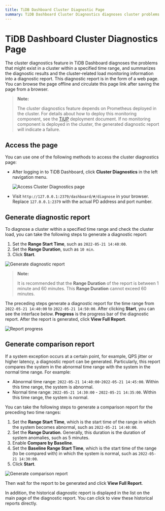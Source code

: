 ```yaml
---
title: TiDB Dashboard Cluster Diagnostic Page
summary: TiDB Dashboard Cluster Diagnostics diagnoses cluster problems and summarizes results into a web page. Access the page through the dashboard or browser. Generate diagnostic and comparison reports for specified time ranges. Historical reports are also available.
---
```


# TiDB Dashboard Cluster Diagnostics Page

The cluster diagnostics feature in TiDB Dashboard diagnoses the problems that might exist in a cluster within a specified time range, and summarizes the diagnostic results and the cluster-related load monitoring information into a diagnostic report. This diagnostic report is in the form of a web page. You can browse the page offline and circulate this page link after saving the page from a browser.

> **Note:**
>
> The cluster diagnostics feature depends on Prometheus deployed in the cluster. For details about how to deploy this monitoring component, see the [TiUP](/tiup/tiup-overview.md) deployment document. If no monitoring component is deployed in the cluster, the generated diagnostic report will indicate a failure.

## Access the page

You can use one of the following methods to access the cluster diagnostics page:

* After logging in to TiDB Dashboard, click **Cluster Diagnostics** in the left navigation menu.

  ![Access Cluster Diagnostics page](https://docs-download.pingcap.com/media/images/docs/dashboard/dashboard-diagnostics-access-v650.png)

* Visit `http://127.0.0.1:2379/dashboard/#/diagnose` in your browser. Replace `127.0.0.1:2379` with the actual PD address and port number.

## Generate diagnostic report

To diagnose a cluster within a specified time range and check the cluster load, you can take the following steps to generate a diagnostic report:

1. Set the **Range Start Time**, such as `2022-05-21 14:40:00`.
2. Set the **Range Duration**, such as `10 min`.
3. Click **Start**.

![Generate diagnostic report](https://docs-download.pingcap.com/media/images/docs/dashboard/dashboard-diagnostics-gen-report-v650.png)

> **Note:**
>
> It is recommended that the **Range Duration** of the report is between 1 minute and 60 minutes. This **Range Duration** cannot exceed 60 minutes.

The preceding steps generate a diagnostic report for the time range from `2022-05-21 14:40:00` to `2022-05-21 14:50:00`. After clicking **Start**, you can see the interface below. **Progress** is the progress bar of the diagnostic report. After the report is generated, click **View Full Report**.

![Report progress](https://docs-download.pingcap.com/media/images/docs/dashboard/dashboard-diagnostics-gen-process-v650.png)

## Generate comparison report

If a system exception occurs at a certain point, for example, QPS jitter or higher latency, a diagnostic report can be generated. Particularly, this report compares the system in the abnormal time range with the system in the normal time range. For example:

- Abnormal time range: `2022-05-21 14:40:00`-`2022-05-21 14:45:00`. Within this time range, the system is abnormal.
- Normal time range: `2022-05-21 14:30:00` - `2022-05-21 14:35:00`. Within this time range, the system is normal.

You can take the following steps to generate a comparison report for the preceding two time ranges:

1. Set the **Range Start Time**, which is the start time of the range in which the system becomes abnormal, such as `2022-05-21 14:40:00`.
2. Set the **Range Duration**. Generally, this duration is the duration of system anomalies, such as 5 minutes.
3. Enable **Compare by Baseline**.
4. Set the **Baseline Range Start Time**, which is the start time of the range (to be compared with) in which the system is normal, such as `2022-05-21 14:30:00`.
5. Click **Start**.

![Generate comparison report](https://docs-download.pingcap.com/media/images/docs/dashboard/dashboard-diagnostics-gen-compare-report-v650.png)

Then wait for the report to be generated and click **View Full Report**.

In addition, the historical diagnostic report is displayed in the list on the main page of the diagnostic report. You can click to view these historical reports directly.
